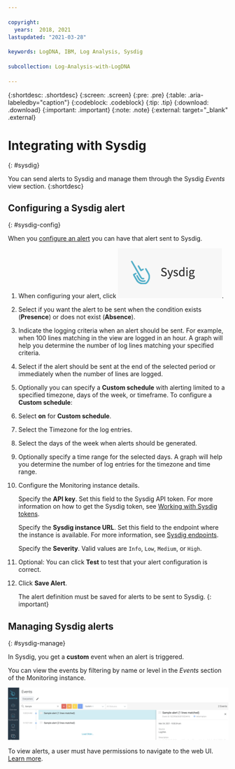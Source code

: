 ```yaml
---

copyright:
  years:  2018, 2021
lastupdated: "2021-03-28"

keywords: LogDNA, IBM, Log Analysis, Sysdig

subcollection: Log-Analysis-with-LogDNA

---
```


{:shortdesc: .shortdesc}
{:screen: .screen}
{:pre: .pre}
{:table: .aria-labeledby="caption"}
{:codeblock: .codeblock}
{:tip: .tip}
{:download: .download}
{:important: .important}
{:note: .note}
{:external: target="_blank" .external}

# Integrating with Sysdig
{: #sysdig}

You can send alerts to Sysdig and manage them through the Sysdig *Events* view section.
{:shortdesc}

## Configuring a Sysdig alert
{: #sysdig-config}

When you [configure an alert](/docs/Log-Analysis-with-LogDNA?topic=Log-Analysis-with-LogDNA-alerts) you can have that alert sent to Sysdig.

1. When configuring your alert, click ![PagerDuty icon](../images/sysdig.png "PagerDuty icon").

2. Select if you want the alert to be sent when the condition exists (**Presence**) or does not exist (**Absence**).

3. Indicate the logging criteria when an alert should be sent.  For example, when 100 lines matching in the view are logged in an hour.  A graph will help you determine the number of log lines matching your specified criteria.

4. Select if the alert should be sent at the end of the selected period or immediately when the number of lines are logged.

5. Optionally you can specify a **Custom schedule** with alerting limited to a specified timezone, days of the week, or timeframe. To configure a **Custom schedule**:

  1. Select **on** for **Custom schedule**.
  2. Select the Timezone for the log entries. 
  3. Select the days of the week when alerts should be generated.
  4. Optionally specify a time range for the selected days. A graph will help you determine the number of log entries for the timezone and time range.

6. Configure the Monitoring instance details.

    Specify the **API key**. Set this field to the Sysdig API token. For more information on how to get the Sysdig token, see [Working with Sysdig tokens](/docs/Monitoring-with-Sysdig?topic=Monitoring-with-Sysdig-api_sysdig_token).

    Specify the **Sysdig instance URL**. Set this field to the endpoint where the instance is available. For more information, see [Sysdig endpoints](/docs/Monitoring-with-Sysdig?topic=Monitoring-with-Sysdig-endpoints#endpoints_sysdig).

    Specify the **Severity**. Valid values are `Info`, `Low`, `Medium`, or `High`. 

7. Optional: You can click **Test** to test that your alert configuration is correct.

8. Click **Save Alert**.

   The alert definition must be saved for alerts to be sent to Sysdig.
   {: important}



## Managing Sysdig alerts
{: #sysdig-manage}

In Sysdig, you get a **custom** event when an alert is triggered. 

You can view the events by filtering by name or level in the *Events* section of the Monitoring instance.

![Sysdig sample](../images/sysdig-sample.png "Sysdig sample")

To view alerts, a user must have permissions to navigate to the web UI. [Learn more](/docs/Monitoring-with-Sysdig?topic=Monitoring-with-Sysdig-launch).





